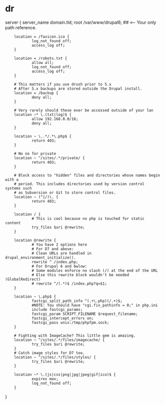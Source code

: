 dr
==
server {
        server_name domain.tld;
        root /var/www/drupal6; ## <-- Your only path reference.
 
        location = /favicon.ico {
                log_not_found off;
                access_log off;
        }
 
        location = /robots.txt {
                allow all;
                log_not_found off;
                access_log off;
        }
 
        # This matters if you use drush prior to 5.x
        # After 5.x backups are stored outside the Drupal install.
        location = /backup {
                deny all;
        }
 
        # Very rarely should these ever be accessed outside of your lan
        location ~* \.(txt|log)$ {
                allow 192.168.0.0/16;
                deny all;
        }
 
        location ~ \..*/.*\.php$ {
                return 403;
        }
 
        # No no for private
        location ~ ^/sites/.*/private/ {
                return 403;
        }
 
        # Block access to "hidden" files and directories whose names begin with a
        # period. This includes directories used by version control systems such
        # as Subversion or Git to store control files.
        location ~ (^|/)\. {
                return 403;
        }
 
        location / {
                # This is cool because no php is touched for static content
                try_files $uri @rewrite;
        }
 
        location @rewrite {
                # You have 2 options here
                # For D7 and above:
                # Clean URLs are handled in drupal_environment_initialize().
                rewrite ^ /index.php;
                # For Drupal 6 and bwlow:
                # Some modules enforce no slash (/) at the end of the URL
                # Else this rewrite block wouldn't be needed (GlobalRedirect)
                # rewrite ^/(.*)$ /index.php?q=$1;
        }
 
        location ~ \.php$ {
                fastcgi_split_path_info ^(.+\.php)(/.+)$;
                #NOTE: You should have "cgi.fix_pathinfo = 0;" in php.ini
                include fastcgi_params;
                fastcgi_param SCRIPT_FILENAME $request_filename;
                fastcgi_intercept_errors on;
                fastcgi_pass unix:/tmp/phpfpm.sock;
        }
 
        # Fighting with ImageCache? This little gem is amazing.
        location ~ ^/sites/.*/files/imagecache/ {
                try_files $uri @rewrite;
        }
        # Catch image styles for D7 too.
        location ~ ^/sites/.*/files/styles/ {
                try_files $uri @rewrite;
        }
 
        location ~* \.(js|css|png|jpg|jpeg|gif|ico)$ {
                expires max;
                log_not_found off;
        }
}
